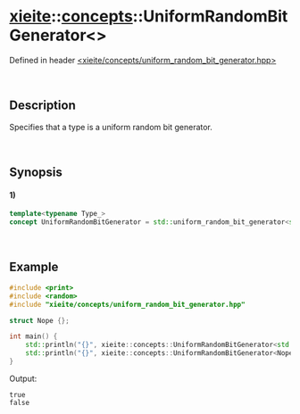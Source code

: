 # [xieite](../../xieite.md)\:\:[concepts](../../concepts.md)\:\:UniformRandomBitGenerator\<\>
Defined in header [<xieite/concepts/uniform_random_bit_generator.hpp>](../../../include/xieite/uniform_random_bit_generator.hpp)

&nbsp;

## Description
Specifies that a type is a uniform random bit generator.

&nbsp;

## Synopsis
#### 1)
```cpp
template<typename Type_>
concept UniformRandomBitGenerator = std::uniform_random_bit_generator<std::remove_reference_t<Type_>>;
```

&nbsp;

## Example
```cpp
#include <print>
#include <random>
#include "xieite/concepts/uniform_random_bit_generator.hpp"

struct Nope {};

int main() {
    std::println("{}", xieite::concepts::UniformRandomBitGenerator<std::mt19937>);
    std::println("{}", xieite::concepts::UniformRandomBitGenerator<Nope>);
}
```
Output:
```
true
false
```
